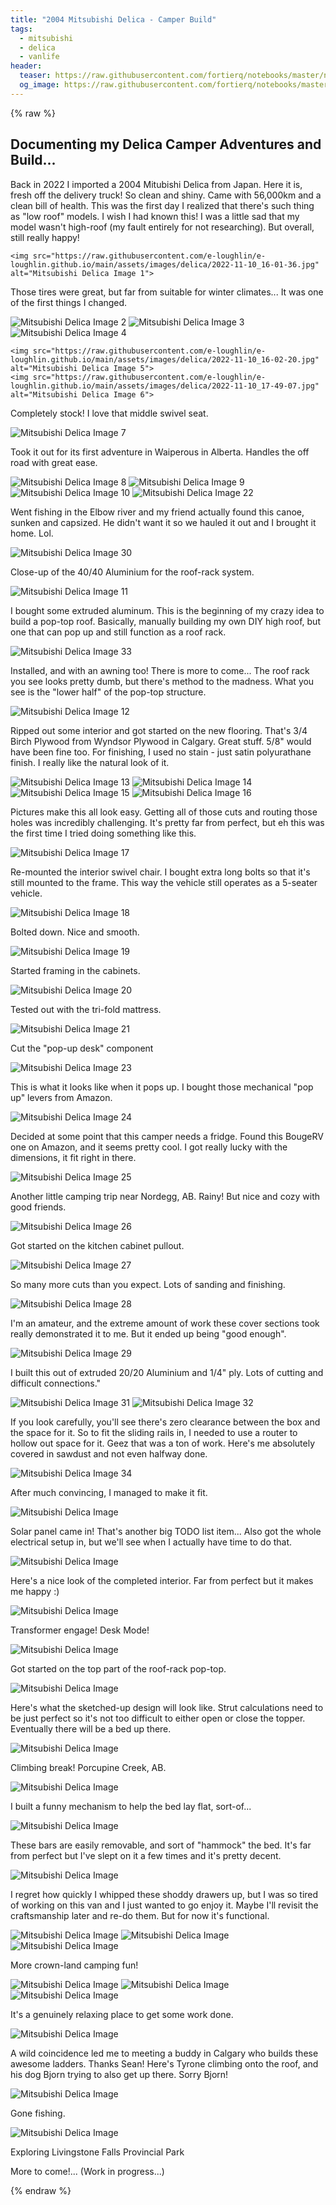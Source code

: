 ```yaml
---
title: "2004 Mitsubishi Delica - Camper Build"
tags:
  - mitsubishi
  - delica
  - vanlife
header:
  teaser: https://raw.githubusercontent.com/fortierq/notebooks/master/nb/optimisation/janestreet/almost_magic/almost-magic.png
  og_image: https://raw.githubusercontent.com/fortierq/notebooks/master/nb/optimisation/almost_magic/almost-magic.png
---
```


{% raw %}
<body>

  <H2>Documenting my Delica Camper Adventures and Build...</H2>
    
  <p>Back in 2022 I imported a 2004 Mitubishi Delica from Japan. Here it is, fresh off the delivery truck! So clean and shiny. Came with 56,000km and a clean bill of health. This was the first day I realized that there's such thing as "low roof" models. I wish I had known this! I was a little sad that my model wasn't high-roof (my fault entirely for not researching). But overall, still really happy!</p>

    <img src="https://raw.githubusercontent.com/e-loughlin/e-loughlin.github.io/main/assets/images/delica/2022-11-10_16-01-36.jpg" alt="Mitsubishi Delica Image 1">

<p> Those tires were great, but far from suitable for winter climates... It was one of the first things I changed.</p>
    <img src="https://raw.githubusercontent.com/e-loughlin/e-loughlin.github.io/main/assets/images/delica/2022-11-10_16-01-42.jpg" alt="Mitsubishi Delica Image 2">
    <img src="https://raw.githubusercontent.com/e-loughlin/e-loughlin.github.io/main/assets/images/delica/2022-11-10_16-02-05.jpg" alt="Mitsubishi Delica Image 3">
    <img src="https://raw.githubusercontent.com/e-loughlin/e-loughlin.github.io/main/assets/images/delica/2022-11-10_16-02-11.jpg" alt="Mitsubishi Delica Image 4">

    <img src="https://raw.githubusercontent.com/e-loughlin/e-loughlin.github.io/main/assets/images/delica/2022-11-10_16-02-20.jpg" alt="Mitsubishi Delica Image 5">
    <img src="https://raw.githubusercontent.com/e-loughlin/e-loughlin.github.io/main/assets/images/delica/2022-11-10_17-49-07.jpg" alt="Mitsubishi Delica Image 6">
<p> Completely stock! I love that middle swivel seat.</p>
    <img src="https://raw.githubusercontent.com/e-loughlin/e-loughlin.github.io/main/assets/images/delica/2023-06-03_10-02-36.jpg" alt="Mitsubishi Delica Image 7">
<p> Took it out for its first adventure in Waiperous in Alberta. Handles the off road with great ease.</p>
    <img src="https://raw.githubusercontent.com/e-loughlin/e-loughlin.github.io/main/assets/images/delica/2023-06-03_10-02-46.jpg" alt="Mitsubishi Delica Image 8">
    <img src="https://raw.githubusercontent.com/e-loughlin/e-loughlin.github.io/main/assets/images/delica/2023-06-03_10-20-18.jpg" alt="Mitsubishi Delica Image 9">
    <img src="https://raw.githubusercontent.com/e-loughlin/e-loughlin.github.io/main/assets/images/delica/2023-06-03_10-20-40.jpg" alt="Mitsubishi Delica Image 10">
    <img src="https://raw.githubusercontent.com/e-loughlin/e-loughlin.github.io/main/assets/images/delica/2024-05-30_17-37-16.jpg" alt="Mitsubishi Delica Image 22">
<p>Went fishing in the Elbow river and my friend actually found this canoe, sunken and capsized. He didn't want it so we hauled it out and I brought it home. Lol.</p>
    <img src="https://raw.githubusercontent.com/e-loughlin/e-loughlin.github.io/main/assets/images/delica/2024-06-11_20-26-25.jpg" alt="Mitsubishi Delica Image 30">
<p> Close-up of the 40/40 Aluminium for the roof-rack system.</p>
    <img src="https://raw.githubusercontent.com/e-loughlin/e-loughlin.github.io/main/assets/images/delica/2023-07-17_19-41-48.jpg" alt="Mitsubishi Delica Image 11">
<p> I bought some extruded aluminum. This is the beginning of my crazy idea to build a pop-top roof. Basically, manually building my own DIY high roof, but one that can pop up and still function as a roof rack.</p>
    <img src="https://raw.githubusercontent.com/e-loughlin/e-loughlin.github.io/main/assets/images/delica/2024-06-12_22-25-59.jpg" alt="Mitsubishi Delica Image 33">
<p>Installed, and with an awning too! There is more to come... The roof rack you see looks pretty dumb, but there's method to the madness. What you see is the "lower half" of the pop-top structure.</p>
    <img src="https://raw.githubusercontent.com/e-loughlin/e-loughlin.github.io/main/assets/images/delica/2024-05-09_19-37-13.jpg" alt="Mitsubishi Delica Image 12">
<p>Ripped out some interior and got started on the new flooring. That's 3/4 Birch Plywood from Wyndsor Plywood in Calgary. Great stuff. 5/8" would have been fine too. For finishing, I used no stain - just satin polyurathane finish. I really like the natural look of it.</p>
    <img src="https://raw.githubusercontent.com/e-loughlin/e-loughlin.github.io/main/assets/images/delica/2024-05-10_20-25-31.jpg" alt="Mitsubishi Delica Image 13">
    <img src="https://raw.githubusercontent.com/e-loughlin/e-loughlin.github.io/main/assets/images/delica/2024-05-25_16-22-46.jpg" alt="Mitsubishi Delica Image 14">
    <img src="https://raw.githubusercontent.com/e-loughlin/e-loughlin.github.io/main/assets/images/delica/2024-05-26_17-14-22.jpg" alt="Mitsubishi Delica Image 15">
    <img src="https://raw.githubusercontent.com/e-loughlin/e-loughlin.github.io/main/assets/images/delica/2024-05-26_20-49-43.jpg" alt="Mitsubishi Delica Image 16">
<p>Pictures make this all look easy. Getting all of those cuts and routing those holes was incredibly challenging. It's pretty far from perfect, but eh this was the first time I tried doing something like this.</p>
    <img src="https://raw.githubusercontent.com/e-loughlin/e-loughlin.github.io/main/assets/images/delica/2024-05-26_22-00-14.jpg" alt="Mitsubishi Delica Image 17">
<p>Re-mounted the interior swivel chair. I bought extra long bolts so that it's still mounted to the frame. This way the vehicle still operates as a 5-seater vehicle.</p>
    <img src="https://raw.githubusercontent.com/e-loughlin/e-loughlin.github.io/main/assets/images/delica/2024-05-27_13-12-46.jpg" alt="Mitsubishi Delica Image 18">
<p>Bolted down. Nice and smooth.</p>
    <img src="https://raw.githubusercontent.com/e-loughlin/e-loughlin.github.io/main/assets/images/delica/2024-05-28_19-34-54.jpg" alt="Mitsubishi Delica Image 19">
<p>Started framing in the cabinets.</p>
    <img src="https://raw.githubusercontent.com/e-loughlin/e-loughlin.github.io/main/assets/images/delica/2024-05-28_20-25-51.jpg" alt="Mitsubishi Delica Image 20">
<p>Tested out with the tri-fold mattress.</p>
    <img src="https://raw.githubusercontent.com/e-loughlin/e-loughlin.github.io/main/assets/images/delica/2024-05-29_17-37-16.jpg" alt="Mitsubishi Delica Image 21">
<p>Cut the "pop-up desk" component</p>
    <img src="https://raw.githubusercontent.com/e-loughlin/e-loughlin.github.io/main/assets/images/delica/2024-05-30_20-48-33.jpg" alt="Mitsubishi Delica Image 23">
<p>This is what it looks like when it pops up. I bought those mechanical "pop up" levers from Amazon.</p>
    <img src="https://raw.githubusercontent.com/e-loughlin/e-loughlin.github.io/main/assets/images/delica/2024-05-30_20-48-50.jpg" alt="Mitsubishi Delica Image 24">
<p>Decided at some point that this camper needs a fridge. Found this BougeRV one on Amazon, and it seems pretty cool. I got really lucky with the dimensions, it fit right in there.</p>
    <img src="https://raw.githubusercontent.com/e-loughlin/e-loughlin.github.io/main/assets/images/delica/2024-06-01_17-41-37.jpg" alt="Mitsubishi Delica Image 25">
<p>Another little camping trip near Nordegg, AB. Rainy! But nice and cozy with good friends.</p>
    <img src="https://raw.githubusercontent.com/e-loughlin/e-loughlin.github.io/main/assets/images/delica/2024-06-08_19-23-45.jpg" alt="Mitsubishi Delica Image 26">
<p>Got started on the kitchen cabinet pullout.</p>
    <img src="https://raw.githubusercontent.com/e-loughlin/e-loughlin.github.io/main/assets/images/delica/2024-06-09_21-02-36.jpg" alt="Mitsubishi Delica Image 27">
<p>So many more cuts than you expect.  Lots of sanding and finishing.</p>
    <img src="https://raw.githubusercontent.com/e-loughlin/e-loughlin.github.io/main/assets/images/delica/2024-06-10_20-26-25.jpg" alt="Mitsubishi Delica Image 28">
<p>I'm an amateur, and the extreme amount of work these cover sections took really demonstrated it to me. But it ended up being "good enough".</p>
    <img src="https://raw.githubusercontent.com/e-loughlin/e-loughlin.github.io/main/assets/images/delica/2024-06-11_18-36-18.jpg" alt="Mitsubishi Delica Image 29">
<p>I built this out of extruded 20/20 Aluminium and 1/4" ply. Lots of cutting and difficult connections."</p>
    <img src="https://raw.githubusercontent.com/e-loughlin/e-loughlin.github.io/main/assets/images/delica/2024-06-11_23-40-01.jpg" alt="Mitsubishi Delica Image 31">
    <img src="https://raw.githubusercontent.com/e-loughlin/e-loughlin.github.io/main/assets/images/delica/2024-06-12_21-25-59.jpg" alt="Mitsubishi Delica Image 32">
<p>If you look carefully, you'll see there's zero clearance between the box and the space for it. So to fit the sliding rails in, I needed to use a router to hollow out space for it. Geez that was a ton of work. Here's me absolutely covered in sawdust and not even halfway done.</p>
    <img src="https://raw.githubusercontent.com/e-loughlin/e-loughlin.github.io/main/assets/images/delica/2024-06-13_17-12-40.jpg" alt="Mitsubishi Delica Image 34">
<p>After much convincing, I managed to make it fit.</p>

<img src="https://raw.githubusercontent.com/e-loughlin/e-loughlin.github.io/main/assets/images/delica/2024-06-14_16-53-34.jpg" alt="Mitsubishi Delica Image">
<p> Solar panel came in! That's another big TODO list item... Also got the whole electrical setup in, but we'll see when I actually have time to do that.</p>
<img src="https://raw.githubusercontent.com/e-loughlin/e-loughlin.github.io/main/assets/images/delica/2024-06-14_18-56-13.jpg" alt="Mitsubishi Delica Image">
<p>Here's a nice look of the completed interior. Far from perfect but it makes me happy :) </p>
<img src="https://raw.githubusercontent.com/e-loughlin/e-loughlin.github.io/main/assets/images/delica/2024-06-14_19-22-07.jpg" alt="Mitsubishi Delica Image">
<p>Transformer engage! Desk Mode!</p>
<img src="https://raw.githubusercontent.com/e-loughlin/e-loughlin.github.io/main/assets/images/delica/2024-06-19_15-31-25.jpg" alt="Mitsubishi Delica Image">
<p>Got started on the top part of the roof-rack pop-top.</p>
<img src="https://raw.githubusercontent.com/e-loughlin/e-loughlin.github.io/main/assets/images/delica/pop-top-calculation.png" alt="Mitsubishi Delica Image">
<p>Here's what the sketched-up design will look like. Strut calculations need to be just perfect so it's not too difficult to either open or close the topper. Eventually there will be a bed up there.</p>
<img src="https://raw.githubusercontent.com/e-loughlin/e-loughlin.github.io/main/assets/images/delica/climbing-break.jpg" alt="Mitsubishi Delica Image">
<p>Climbing break! Porcupine Creek, AB.</p>
<img src="https://raw.githubusercontent.com/e-loughlin/e-loughlin.github.io/main/assets/images/delica/2024-06-27_23-31-16.jpg" alt="Mitsubishi Delica Image">
<p>I built a funny mechanism to help the bed lay flat, sort-of...</p>
<img src="https://raw.githubusercontent.com/e-loughlin/e-loughlin.github.io/main/assets/images/delica/2024-06-27_23-31-46.jpg" alt="Mitsubishi Delica Image">
<p>These bars are easily removable, and sort of "hammock" the bed. It's far from perfect but I've slept on it a few times and it's pretty decent.</p>
<img src="https://raw.githubusercontent.com/e-loughlin/e-loughlin.github.io/main/assets/images/delica/2024-06-28_18-24-55.jpg" alt="Mitsubishi Delica Image">
<p>I regret how quickly I whipped these shoddy drawers up, but I was so tired of working on this van and I just wanted to go enjoy it. Maybe I'll revisit the craftsmanship later and re-do them. But for now it's functional.</p>
<img src="https://raw.githubusercontent.com/e-loughlin/e-loughlin.github.io/main/assets/images/delica/2024-06-28_20-33-19.jpg" alt="Mitsubishi Delica Image">
<img src="https://raw.githubusercontent.com/e-loughlin/e-loughlin.github.io/main/assets/images/delica/2024-06-28_22-00-15.jpg" alt="Mitsubishi Delica Image">
<img src="https://raw.githubusercontent.com/e-loughlin/e-loughlin.github.io/main/assets/images/delica/2024-06-29_13-21-50.jpg" alt="Mitsubishi Delica Image">
<p>More crown-land camping fun!</p>
<img src="https://raw.githubusercontent.com/e-loughlin/e-loughlin.github.io/main/assets/images/delica/2024-06-29_15-07-07.jpg" alt="Mitsubishi Delica Image">
<img src="https://raw.githubusercontent.com/e-loughlin/e-loughlin.github.io/main/assets/images/delica/2024-06-30_12-51-17.jpg" alt="Mitsubishi Delica Image">
<img src="https://raw.githubusercontent.com/e-loughlin/e-loughlin.github.io/main/assets/images/delica/2024-07-01_18-59-29.jpg" alt="Mitsubishi Delica Image">
<p>It's a genuinely relaxing place to get some work done.</p>
<img src="https://raw.githubusercontent.com/e-loughlin/e-loughlin.github.io/main/assets/images/delica/2024-07-03_15-03-47.jpg" alt="Mitsubishi Delica Image">
<p>A wild coincidence led me to meeting a buddy in Calgary who builds these awesome ladders. Thanks Sean! Here's Tyrone climbing onto the roof, and his dog Bjorn trying to also get up there. Sorry Bjorn!</p>

<img src="https://raw.githubusercontent.com/e-loughlin/e-loughlin.github.io/main/assets/images/delica/fishing1.jpg" alt="Mitsubishi Delica Image">
<p>Gone fishing.</p>

<img src="https://raw.githubusercontent.com/e-loughlin/e-loughlin.github.io/main/assets/images/delica/waiperous.jpg" alt="Mitsubishi Delica Image">
<p>Exploring Livingstone Falls Provincial Park</p>

<p>More to come!... (Work in progress...)</p>

{% endraw %}

